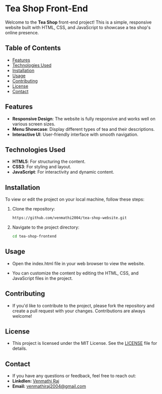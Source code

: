 # Tea Shop Front-End

Welcome to the **Tea Shop** front-end project! This is a simple, responsive website built with HTML, CSS, and JavaScript to showcase a tea shop's online presence.

## Table of Contents
- [Features](#features)
- [Technologies Used](#technologies-used)
- [Installation](#installation)
- [Usage](#usage)
- [Contributing](#contributing)
- [License](#license)
- [Contact](#contact)

## Features
- **Responsive Design**: The website is fully responsive and works well on various screen sizes.
- **Menu Showcase**: Display different types of tea and their descriptions.
- **Interactive UI**: User-friendly interface with smooth navigation.

## Technologies Used
- **HTML5**: For structuring the content.
- **CSS3**: For styling and layout.
- **JavaScript**: For interactivity and dynamic content.

## Installation
To view or edit the project on your local machine, follow these steps:

1. Clone the repository:
   ```bash
   https://github.com/venmathi2004/tea-shop-website.git
2. Navigate to the project directory:
    ```bash
    cd tea-shop-frontend
## Usage

- Open the index.html file in your web browser to view the website.
+ You can customize the content by editing the HTML, CSS, and JavaScript files in the project.

## Contributing

- If you'd like to contribute to the project, please fork the repository and create a pull request with your changes. Contributions are always welcome!

## License

- This project is licensed under the MIT License. See the [LICENSE](https://github.com/venmathi2004/tea-shop-website/blob/main/LICENSE) file for details.

## Contact

- If you have any questions or feedback, feel free to reach out:
- **Linkdlen:** [Venmathi Raj](https://www.linkedin.com/in/venmathi-raj-r-300b8a2b3?utm_source=share&utm_campaign=share_via&utm_content=profile&utm_medium=android_app)
- **Email:** venmathiraj2004@gmail.com

